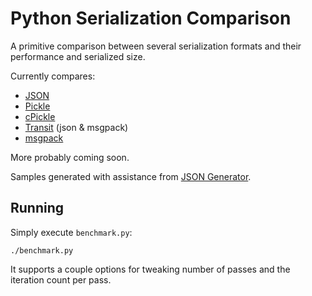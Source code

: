 # Python Serialization Comparison

A primitive comparison between several serialization formats and their performance and serialized size.

Currently compares:

 - [JSON](https://docs.python.org/2/library/json.html)
 - [Pickle](https://docs.python.org/2/library/pickle.html)
 - [cPickle](https://docs.python.org/2/library/pickle.html#module-cPickle)
 - [Transit](https://github.com/cognitect/transit-python) (json & msgpack)
 - [msgpack](https://github.com/msgpack/msgpack-python)

More probably coming soon.

Samples generated with assistance from [JSON Generator](http://www.json-generator.com/).

## Running

Simply execute `benchmark.py`:

```
./benchmark.py
```

It supports a couple options for tweaking number of passes and the iteration count per pass.


